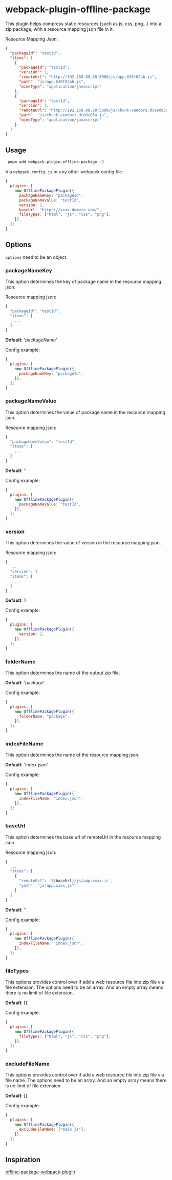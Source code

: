 # webpack-plugin-offline-package

This plugin helps compress static resources (such as js, css, png...) into a zip package, with a resource mapping json file in it.

Resource Mapping Json:

```json
{
  "packageId": "testId",
  "items": [
    {
      "packageId": "testId",
      "version": 1,
      "remoteUrl": "http://192.168.88.88:5000/js/app.630f02ab.js",
      "path": "js/app.630f02ab.js",
      "mimeType": "application/javascript"
    },
    {
      "packageId": "testId",
      "version": 1,
      "remoteUrl": "http://192.168.88.88:5000/js/chunk-vendors.dca9c05a.js",
      "path": "js/chunk-vendors.dca9c05a.js",
      "mimeType": "application/javascript"
    }
  ]
}
```

## Usage

```bash
 pnpm add webpack-plugin-offline-package -D
```

Via `webpack.config.js` or any other webpack config file.

```js
{
  plugins: [
    new OfflinePackagePlugin({
      packageNameKey: "packageId",
      packageNameValue: "testId",
      version: 1,
      baseUrl: "https://xxxx.domain.com/",
      fileTypes: ["html", "js", "css", "png"],
    }),
  ];
}
```

## Options

`options` need to be an object.

### packageNameKey

This option determines the key of package name in the resource mapping json.

Resource mapping json:

```js
{
  "packageId": "testId",
  "items": [
    ...
  ]
}
```

**Default**: 'packageName'

Config example:

```js
{
  plugins: [
    new OfflinePackagePlugin({
      packageNameKey: "packageId",
    }),
  ];
}
```

### packageNameValue

This option determines the value of package name in the resource mapping json.

Resource mapping json:

```js
{
  "packageNameValue": "testId",
  "items": [
    ...
  ]
}
```

**Default**: ''

Config example:

```js
{
  plugins: [
    new OfflinePackagePlugin({
      packageNameValue: "testId",
    }),
  ];
}
```

### version

This option determines the value of version in the resource mapping json.

Resource mapping json:

```js
{
  ...
  "version": 1
  "items": [
    ...
  ]
}
```

**Default**: 1

Config example:

```js
{
  plugins: [
    new OfflinePackagePlugin({
      version: 2,
    }),
  ];
}
```

### folderName

This option determines the name of the output zip file.

**Default**: 'package'

Config example:

```js
{
  plugins: [
    new OfflinePackagePlugin({
      folderName: "package",
    }),
  ];
}
```

### indexFileName

This option determines the name of the resource mapping json.

**Default**: 'index.json'

Config example:

```js
{
  plugins: [
    new OfflinePackagePlugin({
      indexFileName: "index.json",
    }),
  ];
}
```

### baseUrl

This option determines the base url of remoteUrl in the resource mapping json.

Resource mapping json:

```js
{
  ...
  "items": [
    {
      "remoteUrl": `${baseUrl}/js/app.xxxx.js`,
      "path": "js/app.xxxx.js"
    }
  ]
}
```

**Default**: ''

Config example:

```js
{
  plugins: [
    new OfflinePackagePlugin({
      indexFileName: "index.json",
    }),
  ];
}
```

### fileTypes

This options provides control over if add a web resource file into zip file via file extension. The options need to be an array. And an empty array means there is no limit of file extension.

**Default**: []

Config example:

```js
{
  plugins: [
    new OfflinePackagePlugin({
      fileTypes: ["html", "js", "css", "png"],
    }),
  ];
}
```

### excludeFileName

This options provides control over if add a web resource file into zip file via file name. The options need to be an array. And an empty array means there is no limit of file extension.

**Default**: []

Config example:

```js
{
  plugins: [
    new OfflinePackagePlugin({
      excludeFileName: ["main.js"],
    }),
  ];
}
```

## Inspiration

[offline-package-webpack-plugin](https://github.com/mcuking/offline-package-webpack-plugin)
